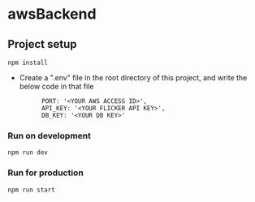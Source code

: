 # awsBackend

## Project setup
```
npm install
```
* Create a ".env" file in the root directory of this project, and write the below code in that file
  ```
        PORT: '<YOUR AWS ACCESS ID>',
        API_KEY: '<YOUR FLICKER API KEY>',
        DB_KEY: '<YOUR DB KEY>'
  ```

### Run on development
```
npm run dev
```

### Run for production
```
npm run start
```